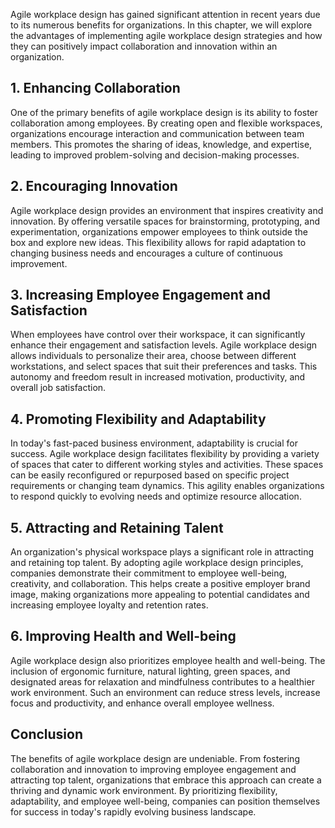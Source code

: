 
Agile workplace design has gained significant attention in recent years due to its numerous benefits for organizations. In this chapter, we will explore the advantages of implementing agile workplace design strategies and how they can positively impact collaboration and innovation within an organization.

1\. Enhancing Collaboration
--------------------------

One of the primary benefits of agile workplace design is its ability to foster collaboration among employees. By creating open and flexible workspaces, organizations encourage interaction and communication between team members. This promotes the sharing of ideas, knowledge, and expertise, leading to improved problem-solving and decision-making processes.

2\. Encouraging Innovation
-------------------------

Agile workplace design provides an environment that inspires creativity and innovation. By offering versatile spaces for brainstorming, prototyping, and experimentation, organizations empower employees to think outside the box and explore new ideas. This flexibility allows for rapid adaptation to changing business needs and encourages a culture of continuous improvement.

3\. Increasing Employee Engagement and Satisfaction
--------------------------------------------------

When employees have control over their workspace, it can significantly enhance their engagement and satisfaction levels. Agile workplace design allows individuals to personalize their area, choose between different workstations, and select spaces that suit their preferences and tasks. This autonomy and freedom result in increased motivation, productivity, and overall job satisfaction.

4\. Promoting Flexibility and Adaptability
-----------------------------------------

In today's fast-paced business environment, adaptability is crucial for success. Agile workplace design facilitates flexibility by providing a variety of spaces that cater to different working styles and activities. These spaces can be easily reconfigured or repurposed based on specific project requirements or changing team dynamics. This agility enables organizations to respond quickly to evolving needs and optimize resource allocation.

5\. Attracting and Retaining Talent
----------------------------------

An organization's physical workspace plays a significant role in attracting and retaining top talent. By adopting agile workplace design principles, companies demonstrate their commitment to employee well-being, creativity, and collaboration. This helps create a positive employer brand image, making organizations more appealing to potential candidates and increasing employee loyalty and retention rates.

6\. Improving Health and Well-being
----------------------------------

Agile workplace design also prioritizes employee health and well-being. The inclusion of ergonomic furniture, natural lighting, green spaces, and designated areas for relaxation and mindfulness contributes to a healthier work environment. Such an environment can reduce stress levels, increase focus and productivity, and enhance overall employee wellness.

Conclusion
----------

The benefits of agile workplace design are undeniable. From fostering collaboration and innovation to improving employee engagement and attracting top talent, organizations that embrace this approach can create a thriving and dynamic work environment. By prioritizing flexibility, adaptability, and employee well-being, companies can position themselves for success in today's rapidly evolving business landscape.
